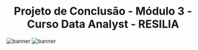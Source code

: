 
# <center>Projeto de Conclusão -  Módulo 3 - Curso Data Analyst - RESILIA</center>


![banner](https://user-images.githubusercontent.com/40433498/187098058-f403dae3-6698-4f1d-bec8-a948f0fd18a2.gif)
![banner](https://user-images.githubusercontent.com/40433498/187098798-fcf22506-1272-4511-947a-f57a14e45964.jpg)

